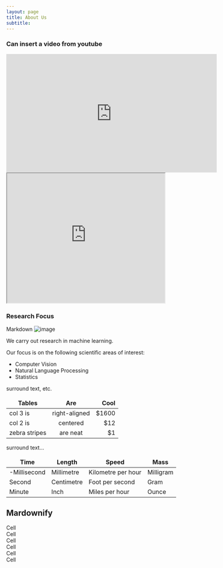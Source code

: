 ```yaml
---
layout: page
title: About Us
subtitle: 
---
```


### Can insert a video from youtube
<iframe style="display: block; margin: auto;" width="560" height="315" src="https://www.youtube.com/embed/qcca2DzOlOc" title="YouTube video player" frameborder="0" allow="accelerometer; autoplay; clipboard-write; encrypted-media; gyroscope; picture-in-picture" allowfullscreen></iframe>


<iframe width="420" height="345" src="https://www.youtube.com/embed/tgbNymZ7vqY?controls=0">
</iframe>


### Research Focus

Markdown
![image](/assets/img/hello_world.jpeg)

We carry out research in machine learning.

Our focus is on the following scientific areas of interest:

- Computer Vision
- Natural Language Processing 
- Statistics 

surround text, etc.

| Tables        | Are           | Cool  |
| ------------- |:-------------:| -----:|
| col 3 is      | right-aligned | $1600 |
| col 2 is      | centered      |   $12 |
| zebra stripes | are neat      |    $1 |

surround text...

<style>
td, th {
   border: none!important;
}
</style>


| Time         | Length        | Speed              | Mass         |
| ------------ | ------------- | ------------------ | ------------ |
| -Millisecond | Millimetre    | Kilometre per hour | Milligram    |
| Second       | Centimetre    | Foot per second    | Gram         |
| Minute       | Inch          | Miles per hour     | Ounce        |




## Mardownify

<div id="grid-gap">
  <div class="cell">Cell</div>  <div class="cell">Cell</div>
  <div class="cell">Cell</div>  <div class="cell">Cell</div>
  <div class="cell">Cell</div>  <div class="cell">Cell</div>
</div>
